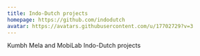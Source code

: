 ```yaml
---
title: Indo-Dutch projects
homepage: https://github.com/indodutch
avatar: https://avatars.githubusercontent.com/u/17702729?v=3
---
```

Kumbh Mela and MobiLab Indo-Dutch projects
    